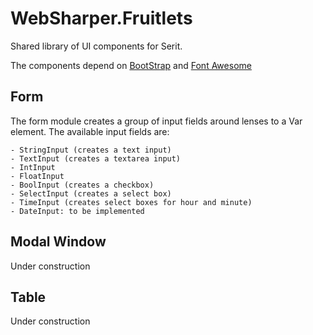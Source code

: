 # WebSharper.Fruitlets

Shared library of UI components for Serit.

The components depend on [BootStrap](http://getbootstrap.com/) and [Font Awesome](http://fontawesome.io/)

## Form

The form module creates a group of input fields around lenses to a Var element.
The available input fields are:
    
    - StringInput (creates a text input)
    - TextInput (creates a textarea input)
    - IntInput
    - FloatInput
    - BoolInput (creates a checkbox)
    - SelectInput (creates a select box)
    - TimeInput (creates select boxes for hour and minute)
    - DateInput: to be implemented

## Modal Window

Under construction

## Table

Under construction
